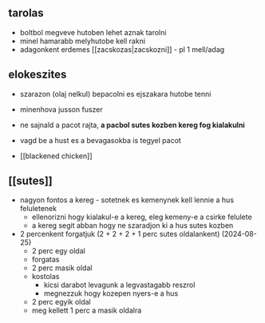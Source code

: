 ## tarolas
- boltbol megveve hutoben lehet aznak tarolni
- minel hamarabb melyhutobe kell rakni
- adagonkent erdemes [[zacskozas|zacskozni]] - pl 1 mell/adag
## elokeszites
- szarazon (olaj nelkul) bepacolni es ejszakara hutobe tenni
- minenhova jusson fuszer
- ne sajnald a pacot rajta, **a pacbol sutes kozben kereg fog kialakulni**
- vagd be a hust es a bevagasokba is tegyel pacot

- [[blackened chicken]]
## [[sutes]]
- nagyon fontos a kereg - sotetnek es kemenynek kell lennie a hus feluletenek
	- ellenorizni hogy kialakul-e a kereg, eleg kemeny-e a csirke felulete
	- a kereg segit abban hogy ne szaradjon ki a hus sutes kozben
- 2 percenkent forgatjuk (2 + 2 + 2 + 1 perc sutes oldalankent) (2024-08-25)
	- 2 perc egy oldal
	- forgatas
	- 2 perc masik oldal
	- kostolas
		- kicsi darabot levagunk a legvastagabb reszrol
		- megnezzuk hogy kozepen nyers-e a hus
	- 2 perc egyik oldal
	- meg kellett 1 perc a masik oldalra
